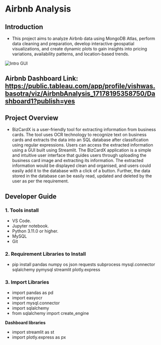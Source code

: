# Airbnb Analysis

## Introduction 

* This project aims to analyze Airbnb data using MongoDB Atlas, perform data cleaning and preparation, develop interactive geospatial visualizations, and create dynamic plots to gain insights into pricing variations, availability patterns, and location-based trends.

![Intro GUI]([https://github.com/vishwasbasotra/Airbnb-Analysis/blob/main/demo.png])

## Airbnb Dashboard Link: https://public.tableau.com/app/profile/vishwas.basotra/viz/AirbnbAnalysis_17178195358750/Dashboard1?publish=yes

## Project Overview
* BizCardX is a user-friendly tool for extracting information from business cards. The tool uses OCR technology to recognize text on business cards and extracts the data into an SQL database after classification using regular expressions. Users can access the extracted information using a GUI built using Streamlit. The BizCardX application is a simple and intuitive user interface that guides users through uploading the business card image and extracting its information. The extracted information would be displayed clean and organised, and users could easily add it to the database with a click of a button. Further, the data stored in the database can be easily read, updated and deleted by the user as per the requirement.

## Developer Guide 

### 1. Tools install

* VS Code.
* Jupyter notebook.
* Python 3.11.0 or higher.
* MySQL
* Git

### 2. Requirement Libraries to Install

* pip install pandas numpy os json requests subprocess mysql.connector sqlalchemy pymysql streamlit plotly.express

### 3. Import Libraries
* import pandas as pd
* import easyocr
* import mysql.connector
* import sqlalchemy
* from sqlalchemy import create_engine

**Dashboard libraries**
* import streamlit as st
* import plotly.express as px
